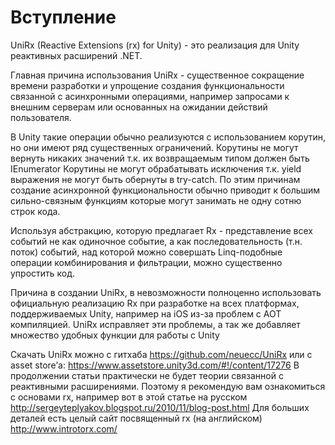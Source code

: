 
# Вступление


UniRx (Reactive Extensions (rx) for Unity) - это реализация для Unity реактивных расширений .NET. 

Главная причина использования UniRx - существенное сокращение времени разработки и упрощение создания функциональности связанной с асинхронными операциями, например запросами к внешним серверам или основанных на ожидании действий пользователя.

В Unity такие операции обычно реализуются с использованием корутин, но они имеют ряд существенных ограничений.
Корутины не могут вернуть никаких значений т.к. их возвращаемым типом должен быть IEnumerator
Корутины не могут обрабатывать исключения т.к. yield выражения не могут быть обернуты в try-catch.
По этим причинам создание асинхронной функциональности обычно приводит к большим сильно-связным функциям которые могут занимать не одну сотню строк кода. 

Используя абстракцию, которую предлагает Rx - представление всех событий не как одиночное событие, а как последовательность (т.н. поток) событий, над которой можно совершать Linq-подобные  операции комбинирования и фильтрации, можно существенно упростить код.

Причина в создании UniRx, в невозможности полноценно использовать официальную реализацию Rx при разработке на всех платформах, поддерживаемых Unity, например на iOS из-за проблем с  AOT компиляцией. UniRx исправляет эти проблемы, а так же добавляет множество удобных функции для работы с Unity

Скачать UniRx можно с гитхаба https://github.com/neuecc/UniRx или с asset store’а: 
https://www.assetstore.unity3d.com/#!/content/17276
В продолжении статьи практически не будет теории связанной с реактивными расширениями. Поэтому я рекомендую вам ознакомиться с основами rx, например вот в этой статье на русском http://sergeyteplyakov.blogspot.ru/2010/11/blog-post.html
Для больших деталей есть целый сайт посвященный rx (на английском) http://www.introtorx.com/
